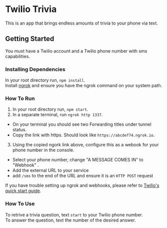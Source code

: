 # Twilio Trivia

This is an app that brings endless amounts of trivia to your phone via text. 

## Getting Started
You must have a Twilio account and a Twilio phone number with sms capabilities.

### Installing Dependencies
In your root directory run, `npm install`.  
Install [ngrok](https://ngrok.com/download) and ensure you have the ngrok command on your system path.

### How To Run
1. In your root directory run, `npm start`.
2. In a separate terminal, run `ngrok http 1337`.
  * On your terminal you should see two Forwarding titles under tunnel status.
  * Copy the link with https. Should look like `https://abcdef74.ngrok.io`.
3. Using the copied ngork link above, configure this as a webook for your phone number in the console.
  * Select your phone number, change "A MESSAGE COMES IN" to "Webhook" .
  * Add the external URL to your service
  * add `/sms` to the end of the URL and ensure it is an `HTTP POST` request

If you have trouble setting up ngrok and webhooks, please refer to [Twilio's quick start guide](https://www.twilio.com/docs/quickstart/node/programmable-sms#get-a-twilio-phone-number).

### How To Use
To retrive a trivia question, text `start` to your Twilio phone number.  
To answer the question, text the number of the desired answer.
